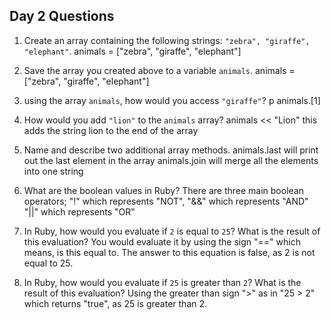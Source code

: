 ## Day 2 Questions

1. Create an array containing the following strings: `"zebra", "giraffe", "elephant"`.
animals = ["zebra", "giraffe", "elephant"]

1. Save the array you created above to a variable `animals`.
animals = ["zebra", "giraffe", "elephant"]

1. using the array `animals`, how would you access `"giraffe"`?
p animals.[1]

1. How would you add `"lion"` to the `animals` array?
animals << "Lion" this adds the string lion to the end of the array

1. Name and describe two additional array methods.
animals.last will print out the last element in the array
animals.join will merge all the elements into one string

1. What are the boolean values in Ruby?
There are three main boolean operators; "!" which represents "NOT", "&&"  which represents "AND"
"||" which represents "OR"

1. In Ruby, how would you evaluate if `2` is equal to `25`? What is the result of this evaluation?
You would evaluate it by using the sign "==" which means, is this equal to. The answer to this equation
is false, as 2 is not equal to 25.

1. In Ruby, how would you evaluate if `25` is greater than `2`? What is the result of this evaluation?
Using the greater than sign ">" as in "25 > 2" which returns "true", as 25 is greater than 2.
